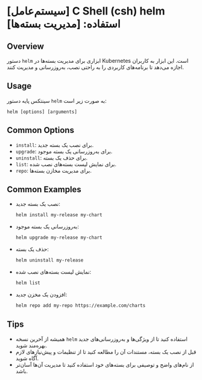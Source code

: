 # [سیستم‌عامل] C Shell (csh) helm استفاده: [مدیریت بسته‌ها]

## Overview
دستور `helm` ابزاری برای مدیریت بسته‌ها در Kubernetes است. این ابزار به کاربران اجازه می‌دهد تا برنامه‌های کاربردی را به راحتی نصب، به‌روزرسانی و مدیریت کنند.

## Usage
سینتکس پایه دستور `helm` به صورت زیر است:

```
helm [options] [arguments]
```

## Common Options
- `install`: برای نصب یک بسته جدید.
- `upgrade`: برای به‌روزرسانی یک بسته موجود.
- `uninstall`: برای حذف یک بسته.
- `list`: برای نمایش لیست بسته‌های نصب شده.
- `repo`: برای مدیریت مخازن بسته‌ها.

## Common Examples
- نصب یک بسته جدید:
  ```bash
  helm install my-release my-chart
  ```

- به‌روزرسانی یک بسته موجود:
  ```bash
  helm upgrade my-release my-chart
  ```

- حذف یک بسته:
  ```bash
  helm uninstall my-release
  ```

- نمایش لیست بسته‌های نصب شده:
  ```bash
  helm list
  ```

- افزودن یک مخزن جدید:
  ```bash
  helm repo add my-repo https://example.com/charts
  ```

## Tips
- همیشه از آخرین نسخه `helm` استفاده کنید تا از ویژگی‌ها و به‌روزرسانی‌های جدید بهره‌مند شوید.
- قبل از نصب یک بسته، مستندات آن را مطالعه کنید تا از تنظیمات و پیش‌نیازهای لازم آگاه شوید.
- از نام‌های واضح و توصیفی برای بسته‌های خود استفاده کنید تا مدیریت آن‌ها آسان‌تر باشد.
